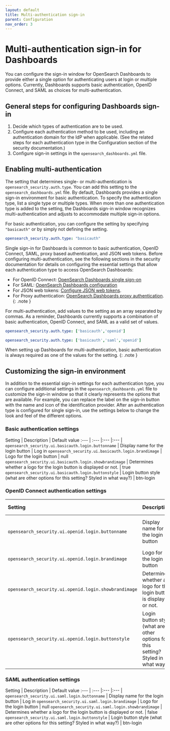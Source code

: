```yaml
---
layout: default
title: Multi-authentication sign-in
parent: Configuration
nav_order: 3
---
```


# Multi-authentication sign-in for Dashboards

You can configure the sign-in window for OpenSearch Dashboards to provide either a single option for authenticating users at login or multiple options. Currently, Dashboards supports basic authentication, OpenID Connect, and SAML as choices for multi-authentication.

## General steps for configuring Dashboards sign-in

1. Decide which types of authentication are to be used.
1. Configure each authentication method to be used, including an authentication domain for the IdP when applicable. (See the related steps for each authentication type in the Configuration section of the security documentation.)
1. Configure sign-in settings in the `opensearch_dashboards.yml` file.

## Enabling multi-authentication

The setting that determines single- or multi-authentication is `opensearch_security.auth.type`. You can add this setting to the `opensearch_dashboards.yml` file. By default, Dashboards provides a single sign-in environment for basic authentication. To specify the authentication type, list a single type or multiple types. When more than one authentication type is added to the setting, the Dashboards sign-in window recognizes multi-authentication and adjusts to accommodate multiple sign-in options.

For basic authentication, you can configure the setting by specifying `"basicauth"` or by simply not defining the setting.

```yml
opensearch_security.auth.type: "basicauth"
```

Single sign-in for Dashboards is common to basic authentication, OpenID Connect, SAML, proxy based authentication, and JSON web tokens. Before configuring multi-authentication, see the following sections in the security documentation for details on configuring the essential settings that allow each authentication type to access OpenSearch Dashboards:
* For OpenID Connect: [OpenSearch Dashboards single sign-on]({{site.url}}{{site.baseurl}}/security-plugin/configuration/openid-connect/#opensearch-dashboards-single-sign-on)
* For SAML: [OpenSearch Dashboards configuration]({{site.url}}{{site.baseurl}}/security-plugin/configuration/saml/#opensearch-dashboards-configuration)
* For JSON web tokens: [Configure JSON web tokens]({{site.url}}{{site.baseurl}}/security-plugin/configuration/configuration/#configure-json-web-tokens).
* For Proxy authentication: [OpenSearch Dashboards proxy authentication]({{site.url}}{{site.baseurl}}/security-plugin/configuration/proxy/#opensearch-dashboards-proxy-authentication).
{: .note }

For multi-authentication, add values to the setting as an array separated by commas. As a reminder, Dashboards currently supports a combination of basic authentication, OpenID Connect, and SAML as a valid set of values.

```yml
opensearch_security.auth.type: ['basicauth','openid']
```

```yml
opensearch_security.auth.type: ['basicauth','saml','openid']
```

When setting up Dashboards for multi-authentication, basic authentication is always required as one of the values for the setting.
{: .note }

## Customizing the sign-in environment

In addition to the essential sign-in settings for each authentication type, you can configure additional settings in the `opensearch_dashboards.yml` file to customize the sign-in window so that it clearly represents the options that are available. For example, you can replace the label on the sign-in button with the name and icon of the identification provider. After an authentication type is configured for single sign-in, use the settings below to change the look and feel of the different options.

### Basic authentication settings

Setting | Description | Default value 
:--- | :--- |:--- |:--- |
`opensearch_security.ui.basicauth.login.buttonname` |  Display name for the login button | Log in 
`opensearch_security.ui.basicauth.login.brandimage` |  Logo for the login button | null 
`opensearch_security.ui.basicauth.login.showbrandimage` |  Determines whether a logo for the login button is displayed or not. | true 
`opensearch_security.ui.basicauth.login.buttonstyle` |  Login button style (what are other options for this setting? Styled in what way?) | btn-login 

### OpenID Connect authentication settings

Setting | Description | Default value | Required
:--- | :--- |:--- |:--- |
`opensearch_security.ui.openid.login.buttonname` |  Display name for the login button | Log in with single sign-on | No
`opensearch_security.ui.openid.login.brandimage` |  Logo for the login button | null | No
`opensearch_security.ui.openid.login.showbrandimage` |  Determines whether a logo for the login button is displayed or not. | false | No
`opensearch_security.ui.openid.login.buttonstyle` |  Login button style (what are other options for this setting? Styled in what way?) | btn-login | No

### SAML authentication settings

Setting | Description | Default value
:--- | :--- |:--- |:--- |
`opensearch_security.ui.saml.login.buttonname` |  Display name for the login button | Log in
`opensearch_security.ui.saml.login.brandimage` |  Logo for the login button | null
`opensearch_security.ui.saml.login.showbrandimage` |  Determines whether a logo for the login button is displayed or not. | false
`opensearch_security.ui.saml.login.buttonstyle` |  Login button style (what are other options for this setting? Styled in what way?) | btn-login

